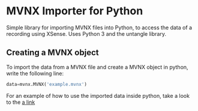 # MVNX Importer for Python
Simple library for importing MVNX files into Python, to access the data of a recording using XSense. Uses Python 3 and the untangle library.

## Creating a MVNX object
To import the data from a MVNX file and create a MVNX object in python, write the following line:

``` python
data=mvnx.MVNX('example.mvnx')
```
For an example of how to use the imported data inside python, take a look to the [a link](https://github.com/BielColl/MVNX-importer-for-Python/blob/master/example.py)
